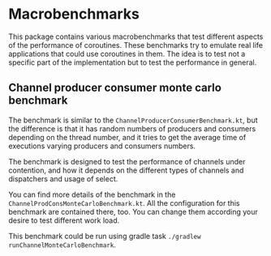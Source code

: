 # Macrobenchmarks

This package contains various macrobenchmarks that test different aspects of the performance of coroutines. These benchmarks try to emulate real life applications that could use coroutines in them. The idea is to test not a specific part of the implementation but to test the performance in general.

## Channel producer consumer monte carlo benchmark

The benchmark is similar to the `ChannelProducerConsumerBenchmark.kt`, but the difference is that it has random numbers of producers and consumers depending on the thread number, and it tries to get the average time of executions varying producers and consumers numbers.

The benchmark is designed to test the performance of channels under contention, and how it depends on the different types of channels and dispatchers and usage of select.

You can find more details of the benchmark in the `ChannelProdConsMonteCarloBenchmark.kt`. All the configuration for this benchmark are contained there, too. You can change them according your desire to test different work load.

This benchmark could be run using gradle task `./gradlew runChannelMonteCarloBenchmark`.